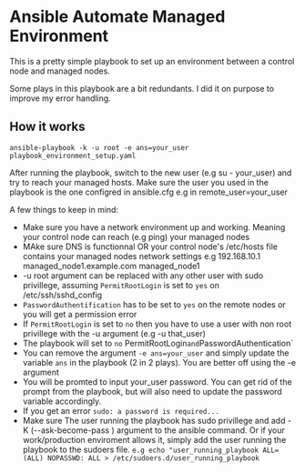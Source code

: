 # Ansible Automate Managed Environment

This is a pretty simple playbook to set up an environment between a control node and managed nodes.

Some plays in this playbook are a bit redundants. I did it on purpose to improve my error handling.

## How it works

```console
ansible-playbook -k -u root -e ans=your_user playbook_environment_setup.yaml
```

After running the playbook, switch to the new user (e.g su - your_user) and try to reach your managed hosts. Make sure the user you used in the playbook is the one configred in ansible.cfg e.g in remote_user=your_user

A few things to keep in mind:

* Make sure you have a network environment up and working. Meaning your control node can reach (e.g ping) your managed nodes 
* MAke sure DNS is functionnal OR your control node's /etc/hosts file contains your managed nodes network settings
e.g 192.168.10.1 managed_node1.example.com managed_node1
* -u root argument can be replaced with any other user with sudo privillege, assuming `PermitRootLogin` is set to `yes` on /etc/ssh/sshd_config
* `PasswordAuthentification` has to be set to `yes` on the remote nodes or you will get a permission error
* If `PermitRootLogin` is set to `no` then you have to use a user with non root privillege with the -u argument (e.g -u that_user)
* The playbook will set to `no` PermitRootLogin` and `PasswordAuthentication` 
* You can remove the argument `-e ans=your_user` and simply update the variable `ans` in the playbook (2 in 2 plays). You are better off using the -e argument
* You will be promted to input your_user password. You can get rid of the prompt from the playbook, but will also need to update the password variable accordingly.
* If you get an error `sudo: a password is required...`
* Make sure The user running the playbook has sudo privillege and add -K (--ask-become-pass ) argument to the ansible command. Or if your work/production enviroment allows it, simply add the user running the playbook to the sudoers file. `e.g echo "user_running_playbook ALL=(ALL) NOPASSWD: ALL > /etc/sudoers.d/user_running_playbook`

